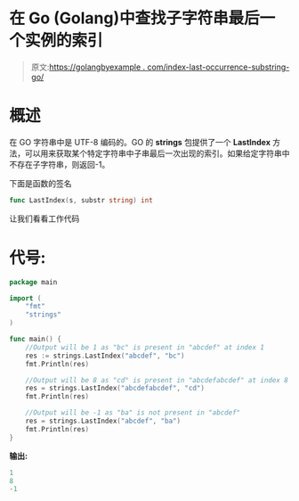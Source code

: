 # 在 Go (Golang)中查找子字符串最后一个实例的索引

> 原文:[https://golangbyexample . com/index-last-occurrence-substring-go/](https://golangbyexample.com/index-last-occurence-substring-go/)

# **概述**

在 GO 字符串中是 UTF-8 编码的。GO 的 **strings** 包提供了一个 **LastIndex** 方法，可以用来获取某个特定字符串中子串最后一次出现的索引。如果给定字符串中不存在子字符串，则返回-1。

下面是函数的签名

```go
func LastIndex(s, substr string) int
```

让我们看看工作代码

# **代号:**

```go
package main

import (
    "fmt"
    "strings"
)

func main() {
    //Output will be 1 as "bc" is present in "abcdef" at index 1
    res := strings.LastIndex("abcdef", "bc")
    fmt.Println(res)

    //Output will be 8 as "cd" is present in "abcdefabcdef" at index 8
    res = strings.LastIndex("abcdefabcdef", "cd")
    fmt.Println(res)

    //Output will be -1 as "ba" is not present in "abcdef"
    res = strings.LastIndex("abcdef", "ba")
    fmt.Println(res)
}
```

**输出:**

```go
1
8
-1
```